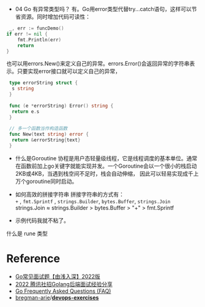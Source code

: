 - 04 Go 有异常类型吗？
有。Go用error类型代替try...catch语句，这样可以节省资源。同时增加代码可读性：
```go
 _, err := funcDemo()
if err != nil {
    fmt.Println(err)
    return
}
```

也可以用errors.New()来定义自己的异常。errors.Error()会返回异常的字符串表示。只要实现error接口就可以定义自己的异常，

```go
 type errorString struct {
  s string
 }
 ​
 func (e *errorString) Error() string {
  return e.s
 }
 ​
 // 多一个函数当作构造函数
 func New(text string) error {
  return &errorString{text}
 }
```

- 什么是Goroutine
协程是用户态轻量级线程，它是线程调度的基本单位。通常在函数前加上go关键字就能实现并发。一个Goroutine会以一个很小的栈启动2KB或4KB，当遇到栈空间不足时，栈会自动伸缩， 因此可以轻易实现成千上万个goroutine同时启动。

- 如何高效的拼接字符串
拼接字符串的方式有：`+` , `fmt.Sprintf` , `strings.Builder`, `bytes.Buffer`, `strings.Join`
strings.Join ≈ strings.Builder > bytes.Buffer > "+" > fmt.Sprintf
- 示例代码我就不粘了。

什么是 rune 类型

# Reference
- [Go常见面试题【由浅入深】2022版](https://zhuanlan.zhihu.com/p/471490292)
- [2022 腾讯社招Golang后端面试经验分享](https://zhuanlan.zhihu.com/p/507820598)
- [Go Frequently Asked Questions (FAQ)](https://go.dev/doc/faq)
- [bregman-arie](https://github.com/bregman-arie)/**[devops-exercises](https://github.com/bregman-arie/devops-exercises)**
